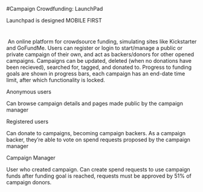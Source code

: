 #Campaign Crowdfunding: LaunchPad 

Launchpad is designed MOBILE FIRST 
#
​
An online platform for crowdsource funding, simulating sites like Kickstarter and GoFundMe. Users can register or login to start/manage a public or private campaign of their own, and act as backers/donors for other opened campaigns. Campaigns can be updated, deleted (when no donations have been recieved), searched for, tagged, and donated to. Progress to funding goals are shown in progress bars, each campaign has an end-date time limit, after which functionality is locked. 

Anonymous users

Can browse campaign details and pages made public by the campaign manager

Registered users

Can donate to campaigns, becoming campaign backers. As a campaign backer, they’re able to vote on spend requests proposed by the campaign manager

Campaign Manager

User who created campaign. Can create spend requests to use campaign funds after funding goal is reached, requests must be approved by 51% of campaign donors.

